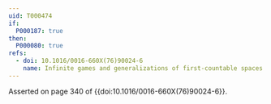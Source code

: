 ```yaml
---
uid: T000474
if:
  P000187: true  
then:
  P000080: true 
refs:
  - doi: 10.1016/0016-660X(76)90024-6
    name: Infinite games and generalizations of first-countable spaces (Gruenhage)
---
```


Asserted on page 340 of {{doi:10.1016/0016-660X(76)90024-6}}.

